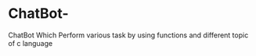 # ChatBot-
ChatBot Which Perform various task by using functions and different topic of c language 
